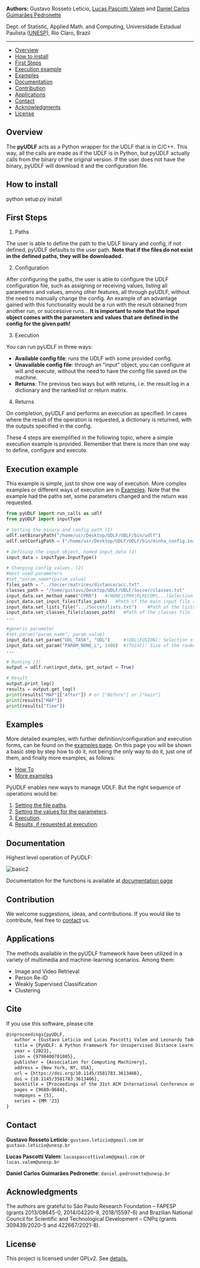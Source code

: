 

**Authors:** Gustavo Rosseto Leticio, [Lucas Pascotti Valem](http://www.lucasvalem.com) and [Daniel Carlos Guimarães Pedronette](http://www.ic.unicamp.br/~dcarlos/)

Dept. of Statistic, Applied Math. and Computing, Universidade Estadual Paulista ([UNESP](http://www.rc.unesp.br/)), Rio Claro, Brazil

----------------------
* [Overview](#overview)
* [How to install](#how-to-install)
* [First Steps](#first-steps)
* [Execution example](#execution-example)
* [Examples](#examples)
* [Documentation](#documentation)
* [Contribution](#contribution)
* [Applications](#applications)
* [Contact](#contact)
* [Acknowledgments](#acknowledgments)
* [License](#license)


## Overview
The <strong>pyUDLF</strong> acts as a Python wrapper for the UDLF that is in C/C++.
This way, all the calls are made as if the UDLF is in Python, but pyUDLF actually calls from the binary of the original version. If the user does not have the binary, pyUDLF will download it and the configuration file.


## How to install
python setup.py install


## First Steps
1) Paths

The user is able to define the path to the UDLF binary and config, if not defined, pyUDLF defaults to the user path. **Note that if the files do not exist in the defined paths, they will be downloaded.**

2) Configuration

After configuring the paths, the user is able to configure the UDLF configuration file, such as assigning or receiving values, listing all parameters and values, among other features, all through pyUDLF, without the need to manually change the config. An example of an advantage gained with this functionality would be a run with the result obtained from another run, or successive runs...
**It is important to note that the input object comes with the parameters and values that are defined in the config for the given path!**

3) Execution

You can run pyUDLF in three ways:

+ **Available config file**: runs the UDLF with some provided config.
+ **Unavailable config file**: through an "input" object, you can configure at will and execute, without the need to have the config file saved on the machine.
+ **Returns**: The previous two ways but with returns, i.e. the result log in a dictionary and the ranked list or return matrix.

4) Returns

On completion, pyUDLF and performs an execution as specified.
In cases where the result of the operation is requested, a dictionary is returned, with the outputs specified in the config.


These 4 steps are exemplified in the following topic, where a simple execution example is provided. Remember that there is more than one way to define, configure and execute.


## Execution example

This example is simple, just to show one way of execution. More complex examples or different ways of execution are in [Examples](#Examples).
Note that the example had the paths set, some parameters changed and the return was requested.

```python
from pyUDLF import run_calls as udlf
from pyUDLF import inputType

# Setting the binary and config path (1)
udlf.setBinaryPath("/home/usr/Desktop/UDLF/UDLF/bin/udlf")
udlf.setConfigPath = ("/home/usr/Desktop/UDLF/UDLF/bin/minha_config.ini")

# Defining the input object, named input_data (2)
input_data = inputType.InputType()

# Changing config values. (2)
#most used parameters
#set_*param_name*(param_value)
files_path = "../Soccer/matrices/distance/acc.txt"
classes_path = "/home/gustavo/Desktop/UDLF/UDLF/Soccer/classes.txt"
input_data.set_method_name("CPRR")   #(NONE|CPRR|RLRECOM|...)Selection of method to be executed
input_data.set_input_files(files_path)   #Path of the main input file (matrix/ranked lists) for UDL tasks
input_data.set_lists_file(".../Soccer/lists.txt")    #Path of the lists file
input_data.set_classes_file(classes_path)   #Path of the classes file
...

#generic parameter
#set_param("param_name", param_value) 
input_data.set_param("UDL_TASK", "UDL")     #(UDL|FUSION): Selection of task to be executed
input_data.set_param("PARAM_NONE_L", 1400)  #(TUint): Size of the ranked list (must be lesser than SIZE_DATASET)
...

# Running (3)
output = udlf.run(input_data, get_output = True)

# Result
output.print_log()
results = output.get_log()
print(results["MAP"]["After"]) # or ["Before"] or ["Gain"]
print(results["MAP"])
print(results["Time"])

```


## Examples
More detailed examples, with further definition/configuration and execution forms, can be found on the [examples page](https://github.com/UDLF/pyUDLF/wiki/Examples). On this page you will be shown a basic step by step how to do it, not being the only way to do it, just one of them, and finally more examples, as follows: 

* [How To](https://github.com/UDLF/pyUDLF/wiki/Examples##how-to)
* [More examples](https://github.com/UDLF/pyUDLF/wiki/Examples##more-examples)

PyUDLF enables new ways to manage UDLF. But the right sequence of operations would be:
1) [Setting the file paths](https://github.com/UDLF/pyUDLF/wiki/Examples##1-setting-the-file-paths).
2) [Setting the values for the parameters](https://github.com/UDLF/pyUDLF/wiki/Examples##2-setting-the-values-for-the-parameters).
3) [Execution](https://github.com/UDLF/pyUDLF/wiki/Examples##3-execution).
4) [Results, if requested at execution](https://github.com/UDLF/pyUDLF/wiki/Examples##4-results).


## Documentation

Highest level operation of PyUDLF:

![basic2](https://user-images.githubusercontent.com/69856485/161096018-417ba18b-b8a2-40df-b5c5-bf16c076edb8.png)

Documentation for the functions is available at [documentation page](https://github.com/UDLF/pyUDLF/wiki/Documentation)


## Contribution
We welcome suggestions, ideas, and contributions.
If you would like to contribute, feel free to [contact](#Contact) us.


## Applications

The methods available in the pyUDLF framework have been utilized in a variety of multimedia and machine-learning scenarios. Among them:
- Image and Video Retrieval
- Person Re-ID
- Weakly Supervised Classification
- Clustering


## Cite
If you use this software, please cite

 ```latex
@inproceedings{pyUDLF,
    author = {Gustavo Leticio and Lucas Pascotti Valem and Leonardo Tadeu Lopes and Daniel Carlos Guimar\~{a}es Pedronette},
    title = {PyUDLF: A Python Framework for Unsupervised Distance Learning Tasks},
    year = {2023},
    isbn = {9798400701085},
    publisher = {Association for Computing Machinery},
    address = {New York, NY, USA},
    url = {https://doi.org/10.1145/3581783.3613466},
    doi = {10.1145/3581783.3613466},
    booktitle = {Proceedings of the 31st ACM International Conference on Multimedia},
    pages = {9680–9684},
    numpages = {5},
    series = {MM '23}
}
```

## Contact
**Gustavo Rosseto Leticio**: `gustavo.leticio@gmail.com` or `gustavo.leticio@unesp.br`

**Lucas Pascotti Valem**: `lucaspascottivalem@gmail.com` or `lucas.valem@unesp.br`

**Daniel Carlos Guimarães Pedronette**: `daniel.pedronette@unesp.br`


## Acknowledgments

The authors are grateful to São Paulo Research Foundation – FAPESP (grants 2013/08645-0, 2014/04220-8, 2018/15597-6) and Brazilian National Council for Scientific and Technological Development – CNPq (grants 309439/2020-5 and 422667/2021-8).


## License

This project is licensed under GPLv2. See [details.](https://github.com/UDLF/pyUDLF/blob/main/LICENSE)
